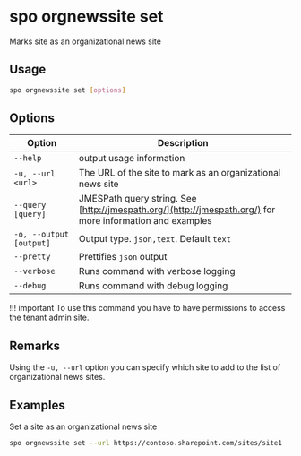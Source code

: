 # spo orgnewssite set

Marks site as an organizational news site

## Usage

```sh
spo orgnewssite set [options]
```

## Options

Option|Description
------|-----------
`--help`|output usage information
`-u, --url <url>`|The URL of the site to mark as an organizational news site
`--query [query]`|JMESPath query string. See [http://jmespath.org/](http://jmespath.org/) for more information and examples
`-o, --output [output]`|Output type. `json,text`. Default `text`
`--pretty`|Prettifies `json` output
`--verbose`|Runs command with verbose logging
`--debug`|Runs command with debug logging

!!! important
    To use this command you have to have permissions to access the tenant admin site.

## Remarks

Using the `-u, --url` option you can specify which site to add to the list of organizational news sites.

## Examples

Set a site as an organizational news site

```sh
spo orgnewssite set --url https://contoso.sharepoint.com/sites/site1
```
